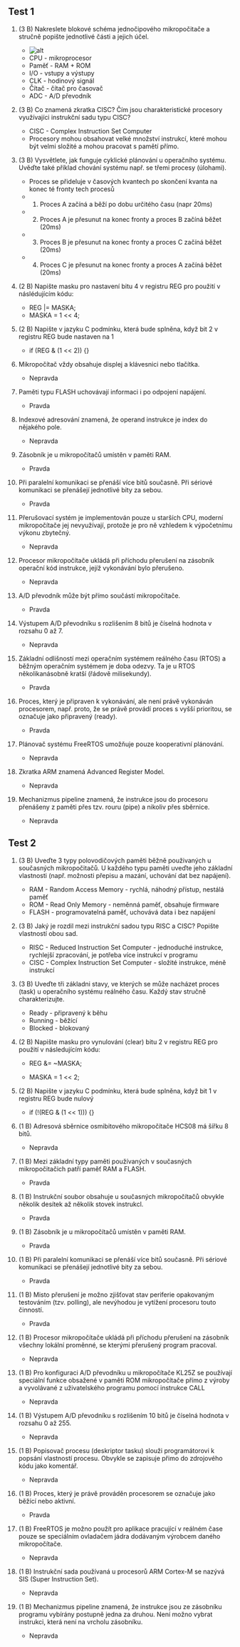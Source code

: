 ## Test 1

1. (3 B) Nakreslete blokové schéma jednočipového mikropočitače a stručně popište jednotlivé části a jejich účel.

   - ![alt](/Imgs/jednocipovy.excalidraw.png)
   - CPU - mikroprocesor
   - Paměť - RAM + ROM
   - I/O - vstupy a výstupy
   - CLK - hodinový signál
   - Čítač - čítač pro časovač
   - ADC - A/D převodník

2. (3 B) Co znamená zkratka CISC? Čím jsou charakteristické procesory využívajíci instrukční sadu typu CISC?

   - CISC - Complex Instruction Set Computer
   - Procesory mohou obsahovat velké množství instrukcí, které mohou být velmi složité a mohou pracovat s pamětí přímo.

3. (3 B) Vysvětlete, jak funguje cyklické plánování u operačního systému. Uvěďte také příklad chování systému např. se třemi procesy (úlohami).

   - Proces se přideluje v časových kvantech po skončení kvanta na konec té fronty tech procesů
   - 1. Proces A začíná a běží po dobu určitého času (napr 20ms)
   - 2. Proces A je přesunut na konec fronty a proces B začíná běžet (20ms)
   - 3. Proces B je přesunut na konec fronty a proces C začíná běžet (20ms)
   - 4. Proces C je přesunut na konec fronty a proces A začíná běžet (20ms)

4. (2 B) Napište masku pro nastavení bitu 4 v registru REG pro použití v náslédujícím kódu:

   - REG |= MASKA;
   - MASKA = 1 << 4;

5. (2 B) Napište v jazyku C podmínku, která bude splněna, když bit 2 v registru REG bude nastaven na 1

   - if (REG & (1 << 2)) {}

6. Mikropočítač vždy obsahuje displej a klávesnici nebo tlačítka.

   - Nepravda

7. Paměti typu FLASH uchovávají informaci i po odpojení napájení.

   - Pravda

8. Indexové adresování znamená, že operand instrukce je index do nějakého pole.

   - Nepravda

9. Zásobník je u mikropočítačů umístěn v paměti RAM.

   - Pravda

10. Při paralelní komunikaci se přenáší více bitů současně. Při sériové komunikaci se přenášejí jednotlivé bity za sebou.

    - Pravda

11. Přerušovací systém je implementován pouze u starších CPU, moderní mikropočítače jej nevyužívají, protože je pro ně vzhledem k výpočetnímu výkonu zbytečný.

    - Nepravda

12. Procesor mikropočítače ukládá při příchodu přerušení na zásobník operační kód instrukce, jejíž vykonávání bylo přerušeno.

    - Nepravda

13. A/D převodník může být přímo součástí mikropočítače.

    - Pravda

14. Výstupem A/D převodníku s rozlišením 8 bitů je číselná hodnota v rozsahu 0 až 7.

    - Nepravda

15. Základní odlišností mezi operačním systémem reálného času (RTOS) a běžným operačním systémem je doba odezvy. Ta je u RTOS několikanásobně kratší (řádově milisekundy).

    - Pravda

16. Proces, který je připraven k vykonávání, ale není právě vykonáván procesorem, např. proto, že se právě provádí proces s vyšší prioritou, se označuje jako připravený (ready).

    - Pravda

17. Plánovač systému FreeRTOS umožňuje pouze kooperativní plánování.

    - Nepravda

18. Zkratka ARM znamená Advanced Register Model.

    - Nepravda

19. Mechanizmus pipeline znamená, že instrukce jsou do procesoru přenášeny z paměti přes tzv. rouru (pipe) a nikoliv přes sběrnice.

    - Nepravda

## Test 2

1. (3 B) Uveďte 3 typy polovodičových paměti běžně použivaných u současných mikropočitačů. U každého typu paměti uveďte jeho základní vlastnosti (např. možnosti přepisu a mazání, uchování dat bez napájení).

   - RAM - Random Access Memory - rychlá, náhodný přístup, nestálá paměť
   - ROM - Read Only Memory - neměnná paměť, obsahuje firmware
   - FLASH - programovatelná paměť, uchovává data i bez napájení

2. (3 B) Jaký je rozdil mezi instrukční sadou typu RISC a CISC? Popište vlastností obou sad.

   - RISC - Reduced Instruction Set Computer - jednoduché instrukce, rychlejší zpracování, je potřeba více instrukcí v programu
   - CISC - Complex Instruction Set Computer - složité instrukce, méně instrukcí

3. (3 B) Uveďte tři základni stavy, ve kterých se může nacházet proces (task) u operačního systému reálného času. Každý stav stručně charakterizujte.

   - Ready - připravený k běhu
   - Running - běžící
   - Blocked - blokovaný

4. (2 B) Napište masku pro vynulování (clear) bitu 2 v registru REG pro použití v následujícím kódu:

   - REG &= ~MASKA;

   - MASKA = 1 << 2;

5. (2 B) Napište v jazyku C podmínku, která bude splněna, když bit 1 v registru REG bude nulový

   - if (!(REG & (1 << 1))) {}

6. (1 B) Adresová sběrnice osmibitového mikropočítače HCS08 má šířku 8 bitů.

   - Nepravda <!-- Adresová sběrnice HCS08 je obvykle větší než 8 bitů, aby mohla adresovat dostatečné množství paměti.  -->

7. (1 B) Mezi základní typy paměti používaných v současných mikropočitačich patří paměť RAM a FLASH.

   - Pravda

8. (1 B) Instrukční soubor obsahuje u současných mikropočítačů obvykle několik desítek až několik stovek instrukcl.

   - Pravda

9. (1 B) Zásobník je u mikropočítačů umístěn v paměti RAM.

   - Pravda

10. (1 B) Při paralelní komunikaci se přenáší více bitů současně. Při sériové komunikaci se přenášejí jednotlivé bity za sebou.

    - Pravda

11. (1 B) Misto přerušení je možno zjišťovat stav periferie opakovaným testováním (tzv. polling), ale nevýhodou je vytížení procesoru touto činností.

    - Pravda

12. (1 B) Procesor mikropočítače ukládá při příchodu přerušení na zásobník všechny lokální proměnné, se kterými přerušený program pracoval.

    - Nepravda <!-- Procesor ukládá na zásobník pouze některé registry a některé informace o stavu procesoru. -->

13. (1 B) Pro konfiguraci A/D převodníku u mikropočítače KL25Z se používají speciální funkce obsažené v paměti ROM mikropočítače přímo z výroby a vyvolávané z uživatelského programu pomocí instrukce CALL

    - Nepravda <!-- Konfigurace A/D převod níku se obvykle provádí zápisem do speciálních registrů, které ovlivňují chování A/D převodníku. -->

14. (1 B) Výstupem A/D převodníku s rozlišením 10 bitů je číselná hodnota v rozsahu 0 až 255.

    - Nepravda <!-- Výstupem A/D převodníku s rozlišením 10 bitů je číselná hodnota v rozsahu 0 až 1023. -->

15. (1 B) Popisovač procesu (deskriptor tasku) slouži programátorovi k popsání vlastností procesu. Obvykle se zapisuje přimo do zdrojového kódu jako komentář.

    - Nepravda <!-- Deskriptor tasku je struktura v OS, která uchovává informace o procesu, nikoliv komentář v kódu.-->

16. (1 B) Proces, který je právě prováděn procesorem se označuje jako běžící nebo aktivní.

    - Pravda

17. (1 B) FreeRTOS je možno použít pro aplikace pracující v reálném čase pouze se speciálním ovladačem jádra dodávaným výrobcem daného mikropočítače.

    - Nepravda <!-- FreeRTOS je univerzální operační systém reálného času, který lze použít na mnoha různých mikropočítačích. -->

18. (1 B) Instrukční sada používaná u procesorů ARM Cortex-M se nazývá SIS (Super Instruction Set).

    - Nepravda <!-- Instrukční sada používaná u procesorů ARM Cortex-M se nazývá Thumb. -->

19. (1 B) Mechanizmus pipeline znamená, že instrukce jsou ze zásobníku programu vybírány postupně jedna za druhou. Není možno vybrat instrukci, která není na vrcholu zásobníku.

    - Nepravda <!-- Mechanizmus pipeline znamená, že instrukce jsou zpracovávány paralelně, tj. několik instrukcí je zpracováváno současně. -->
